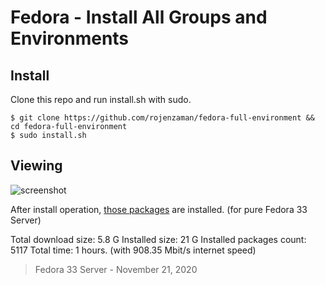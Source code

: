 # Fedora - Install All Groups and Environments 

## Install

Clone this repo and run install.sh with sudo.

```
$ git clone https://github.com/rojenzaman/fedora-full-environment && cd fedora-full-environment
$ sudo install.sh
```

## Viewing

![screenshot](screenshot)



After install operation, [those packages](after-installed.txt) are installed. (for pure Fedora 33 Server)

Total download size: 5.8 G
Installed size: 21 G
Installed packages count: 5117
Total time: 1 hours. (with 908.35 Mbit/s internet speed)


> Fedora 33 Server - November 21, 2020
